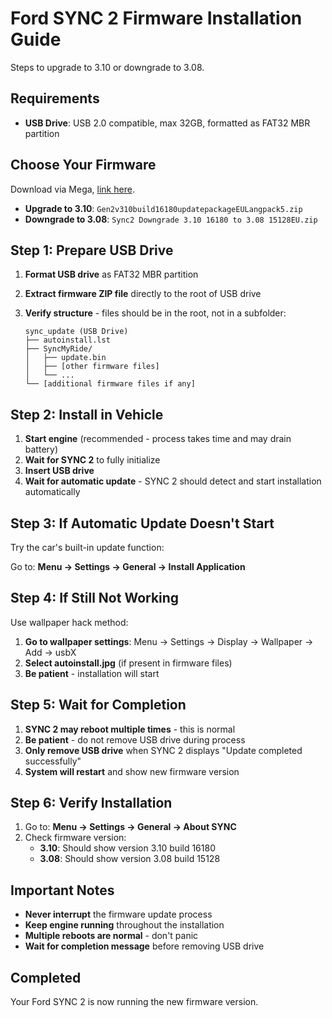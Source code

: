 # Ford SYNC 2 Firmware Installation Guide

Steps to upgrade to 3.10 or downgrade to 3.08.

## Requirements

- **USB Drive**: USB 2.0 compatible, max 32GB, formatted as FAT32 MBR partition

## Choose Your Firmware

Download via Mega, [link here](https://mega.nz/folder/Bn5F2SYQ#Hy_hkQNVFQeMD1F_CNWZhg).

- **Upgrade to 3.10**: `Gen2v310build16180updatepackageEULangpack5.zip`
- **Downgrade to 3.08**: `Sync2 Downgrade 3.10 16180 to 3.08 15128EU.zip`

## Step 1: Prepare USB Drive

1. **Format USB drive** as FAT32 MBR partition
2. **Extract firmware ZIP file** directly to the root of USB drive
3. **Verify structure** - files should be in the root, not in a subfolder:

   ```text
   sync_update (USB Drive)
   ├── autoinstall.lst
   ├── SyncMyRide/
   │   ├── update.bin
   │   ├── [other firmware files]
   │   └── ...
   └── [additional firmware files if any]
   ```

## Step 2: Install in Vehicle

1. **Start engine** (recommended - process takes time and may drain battery)
2. **Wait for SYNC 2** to fully initialize
3. **Insert USB drive**
4. **Wait for automatic update** - SYNC 2 should detect and start installation automatically

## Step 3: If Automatic Update Doesn't Start

Try the car's built-in update function:

Go to: **Menu → Settings → General → Install Application**

## Step 4: If Still Not Working

Use wallpaper hack method:

1. **Go to wallpaper settings**: Menu → Settings → Display → Wallpaper → Add → usbX
2. **Select autoinstall.jpg** (if present in firmware files)
3. **Be patient** - installation will start

## Step 5: Wait for Completion

1. **SYNC 2 may reboot multiple times** - this is normal
2. **Be patient** - do not remove USB drive during process
3. **Only remove USB drive** when SYNC 2 displays "Update completed successfully"
4. **System will restart** and show new firmware version

## Step 6: Verify Installation

1. Go to: **Menu → Settings → General → About SYNC**
2. Check firmware version:
   - **3.10**: Should show version 3.10 build 16180
   - **3.08**: Should show version 3.08 build 15128

## Important Notes

- **Never interrupt** the firmware update process
- **Keep engine running** throughout the installation
- **Multiple reboots are normal** - don't panic
- **Wait for completion message** before removing USB drive

## Completed

Your Ford SYNC 2 is now running the new firmware version.
